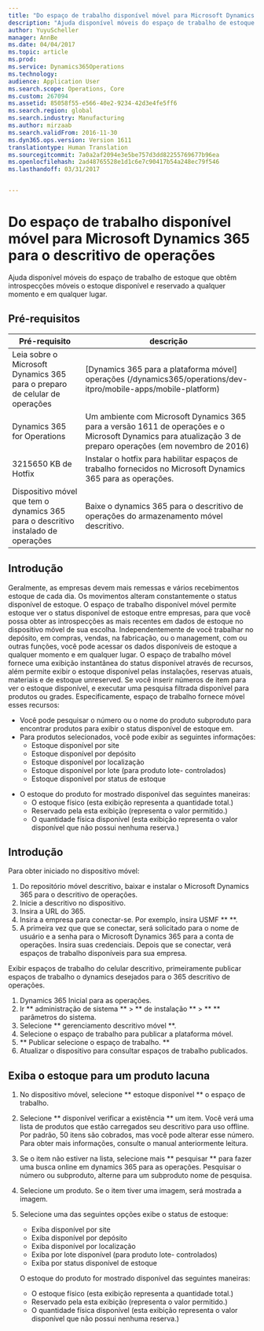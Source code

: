 ```yaml
---
title: "Do espaço de trabalho disponível móvel para Microsoft Dynamics 365 para o descritivo de operações"
description: "Ajuda disponível móveis do espaço de trabalho de estoque que obtêm introspecções móveis o estoque disponível e reservado a qualquer momento e em qualquer lugar."
author: YuyuScheller
manager: AnnBe
ms.date: 04/04/2017
ms.topic: article
ms.prod: 
ms.service: Dynamics365Operations
ms.technology: 
audience: Application User
ms.search.scope: Operations, Core
ms.custom: 267094
ms.assetid: 85058f55-e566-40e2-9234-42d3e4fe5ff6
ms.search.region: global
ms.search.industry: Manufacturing
ms.author: mirzaab
ms.search.validFrom: 2016-11-30
ms.dyn365.ops.version: Version 1611
translationtype: Human Translation
ms.sourcegitcommit: 7a0a2af2094e3e5be757d3dd82255769677b96ea
ms.openlocfilehash: 2ad48765528e1d1c6e7c90417b54a248ec79f546
ms.lasthandoff: 03/31/2017


---
```


# <a name="inventory-on-hand-mobile-workspace-for-microsoft-dynamics-365-for-operations-app"></a>Do espaço de trabalho disponível móvel para Microsoft Dynamics 365 para o descritivo de operações

Ajuda disponível móveis do espaço de trabalho de estoque que obtêm introspecções móveis o estoque disponível e reservado a qualquer momento e em qualquer lugar. 

<a name="prerequisites"></a>Pré-requisitos
-------------

| Pré-requisito                                                         | descrição                                                                                                                                        |
|----------------------------------------------------------------------|----------------------------------------------------------------------------------------------------------------------------------------------------|
| Leia sobre o Microsoft Dynamics 365 para o preparo de celular de operações | [Dynamics 365 para a plataforma móvel] operações (/dynamics365/operations/dev-itpro/mobile-apps/mobile-platform)                                   |
| Dynamics 365 for Operations                                          | Um ambiente com Microsoft Dynamics 365 para a versão 1611 de operações e o Microsoft Dynamics para atualização 3 de preparo operações (em novembro de 2016) |
| 3215650 KB de Hotfix                                                    | Instalar o hotfix para habilitar espaços de trabalho fornecidos no Microsoft Dynamics 365 para as operações.                                       |
| Dispositivo móvel que tem o dynamics 365 para o descritivo instalado de operações | Baixe o dynamics 365 para o descritivo de operações do armazenamento móvel descritivo.                                                                           |

## <a name="introduction"></a>Introdução
Geralmente, as empresas devem mais remessas e vários recebimentos estoque de cada dia. Os movimentos alteram constantemente o status disponível de estoque. O espaço de trabalho disponível móvel permite estoque ver o status disponível de estoque entre empresas, para que você possa obter as introspecções as mais recentes em dados de estoque no dispositivo móvel de sua escolha. Independentemente de você trabalhar no depósito, em compras, vendas, na fabricação, ou o management, com ou outras funções, você pode acessar os dados disponíveis de estoque a qualquer momento e em qualquer lugar. O espaço de trabalho móvel fornece uma exibição instantânea do status disponível através de recursos, além permite exibir o estoque disponível pelas instalações, reservas atuais, materiais e de estoque unreserved. Se você inserir números de item para ver o estoque disponível, e executar uma pesquisa filtrada disponível para produtos ou grades. Especificamente, espaço de trabalho fornece móvel esses recursos:

-   Você pode pesquisar o número ou o nome do produto subproduto para encontrar produtos para exibir o status disponível de estoque em.
-   Para produtos selecionados, você pode exibir as seguintes informações:
    -   Estoque disponível por site
    -   Estoque disponível por depósito
    -   Estoque disponível por localização
    -   Estoque disponível por lote (para produto lote- controlados)
    -   Estoque disponível por status de estoque

<!-- -->

-   O estoque do produto for mostrado disponível das seguintes maneiras:
    -   O estoque físico (esta exibição representa a quantidade total.)
    -   Reservado pela esta exibição (representa o valor permitido.)
    -   O quantidade física disponível (esta exibição representa o valor disponível que não possui nenhuma reserva.)

## <a name="get-started"></a>Introdução
Para obter iniciado no dispositivo móvel:

1.  Do repositório móvel descritivo, baixar e instalar o Microsoft Dynamics 365 para o descritivo de operações.
2.  Inicie a descritivo no dispositivo.
3.  Insira a URL do 365.
4.  Insira a empresa para conectar-se. Por exemplo, insira USMF ** **.
5.  A primeira vez que que se conectar, será solicitado para o nome de usuário e a senha para o Microsoft Dynamics 365 para a conta de operações. Insira suas credenciais. Depois que se conectar, verá espaços de trabalho disponíveis para sua empresa.

Exibir espaços de trabalho do celular descritivo, primeiramente publicar espaços de trabalho o dynamics desejados para o 365 descritivo de operações.

1.  Dynamics 365 Inicial para as operações.
2.  Ir ** administração de sistema ** &gt; ** de instalação ** &gt; ** ** parâmetros do sistema.
3.  Selecione ** gerenciamento descritivo móvel **.
4.  Selecione o espaço de trabalho para publicar a plataforma móvel.
5.  ** Publicar selecione o espaço de trabalho. **
6.  Atualizar o dispositivo para consultar espaços de trabalho publicados.

## <a name="view-the-onhand-inventory-for-a-product"></a>Exiba o estoque para um produto lacuna
1.  No dispositivo móvel, selecione ** estoque disponível ** o espaço de trabalho.
2.  Selecione ** disponível verificar a existência ** um item. Você verá uma lista de produtos que estão carregados seu descritivo para uso offline. Por padrão, 50 itens são cobrados, mas você pode alterar esse número. Para obter mais informações, consulte o manual anteriormente leitura.
3.  Se o item não estiver na lista, selecione mais ** pesquisar ** para fazer uma busca online em dynamics 365 para as operações. Pesquisar o número ou subproduto, alterne para um subproduto nome de pesquisa.
4.  Selecione um produto. Se o item tiver uma imagem, será mostrada a imagem.
5.  Selecione uma das seguintes opções exibe o status de estoque:
    -   Exiba disponível por site
    -   Exiba disponível por depósito
    -   Exiba disponível por localização
    -   Exiba por lote disponível (para produto lote- controlados)
    -   Exiba por status disponível de estoque

    O estoque do produto for mostrado disponível das seguintes maneiras:
    -   O estoque físico (esta exibição representa a quantidade total.)
    -   Reservado pela esta exibição (representa o valor permitido.)
    -   O quantidade física disponível (esta exibição representa o valor disponível que não possui nenhuma reserva.)




